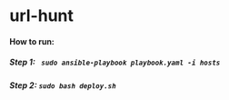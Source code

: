 # url-hunt



#### How to run:

##### Step 1: ``` sudo ansible-playbook playbook.yaml -i hosts```

##### Step 2: ```sudo bash deploy.sh ```



